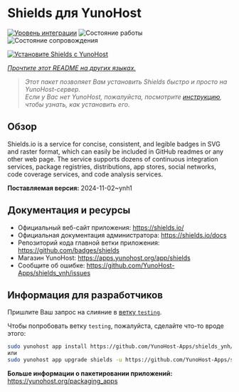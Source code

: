 <!--
Важно: этот README был автоматически сгенерирован <https://github.com/YunoHost/apps/tree/master/tools/readme_generator>
Он НЕ ДОЛЖЕН редактироваться вручную.
-->

# Shields для YunoHost

[![Уровень интеграции](https://dash.yunohost.org/integration/shields.svg)](https://ci-apps.yunohost.org/ci/apps/shields/) ![Состояние работы](https://ci-apps.yunohost.org/ci/badges/shields.status.svg) ![Состояние сопровождения](https://ci-apps.yunohost.org/ci/badges/shields.maintain.svg)

[![Установите Shields с YunoHost](https://install-app.yunohost.org/install-with-yunohost.svg)](https://install-app.yunohost.org/?app=shields)

*[Прочтите этот README на других языках.](./ALL_README.md)*

> *Этот пакет позволяет Вам установить Shields быстро и просто на YunoHost-сервер.*  
> *Если у Вас нет YunoHost, пожалуйста, посмотрите [инструкцию](https://yunohost.org/install), чтобы узнать, как установить его.*

## Обзор

Shields.io is a service for concise, consistent, and legible badges in SVG and raster format, which can easily be included in GitHub readmes or any other web page. The service supports dozens of continuous integration services, package registries, distributions, app stores, social networks, code coverage services, and code analysis services.

**Поставляемая версия:** 2024-11-02~ynh1
## Документация и ресурсы

- Официальный веб-сайт приложения: <https://shields.io/>
- Официальная документация администратора: <https://shields.io/docs>
- Репозиторий кода главной ветки приложения: <https://github.com/badges/shields>
- Магазин YunoHost: <https://apps.yunohost.org/app/shields>
- Сообщите об ошибке: <https://github.com/YunoHost-Apps/shields_ynh/issues>

## Информация для разработчиков

Пришлите Ваш запрос на слияние в [ветку `testing`](https://github.com/YunoHost-Apps/shields_ynh/tree/testing).

Чтобы попробовать ветку `testing`, пожалуйста, сделайте что-то вроде этого:

```bash
sudo yunohost app install https://github.com/YunoHost-Apps/shields_ynh/tree/testing --debug
или
sudo yunohost app upgrade shields -u https://github.com/YunoHost-Apps/shields_ynh/tree/testing --debug
```

**Больше информации о пакетировании приложений:** <https://yunohost.org/packaging_apps>
